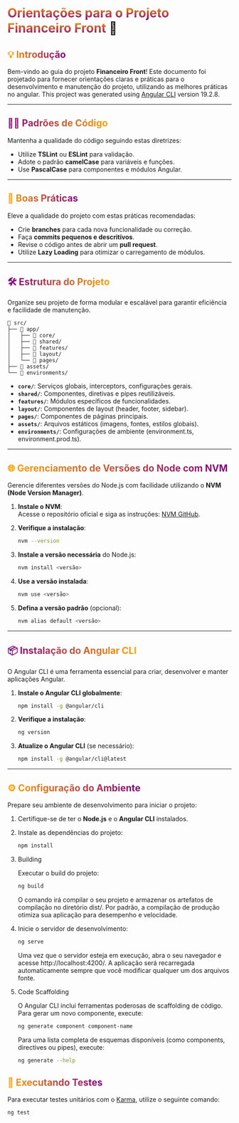 # <span style="background: linear-gradient(to bottom, orange, purple); -webkit-background-clip: text; color: transparent;">**Orientações para o Projeto Financeiro Front**</span> 🚀  

## <span style="background: linear-gradient(to right, orange, purple); -webkit-background-clip: text; color: transparent;">💡 **Introdução**</span>  
Bem-vindo ao guia do projeto **Financeiro Front**! Este documento foi projetado para fornecer orientações claras e práticas para o desenvolvimento e manutenção do projeto, utilizando as melhores práticas no angular.  This project was generated using [Angular CLI](https://github.com/angular/angular-cli) version 19.2.8.


---

## <span style="background: linear-gradient(to left, orange, purple); -webkit-background-clip: text; color: transparent;">🧑‍💻 **Padrões de Código**</span>  
Mantenha a qualidade do código seguindo estas diretrizes:  

- Utilize **TSLint** ou **ESLint** para validação.  
- Adote o padrão **camelCase** para variáveis e funções.  
- Use **PascalCase** para componentes e módulos Angular.  

---

## <span style="background: linear-gradient(to right, orange, purple); -webkit-background-clip: text; color: transparent;">🌟 **Boas Práticas**</span>  
Eleve a qualidade do projeto com estas práticas recomendadas:  

- Crie **branches** para cada nova funcionalidade ou correção.  
- Faça **commits pequenos e descritivos**.  
- Revise o código antes de abrir um **pull request**.  
- Utilize **Lazy Loading** para otimizar o carregamento de módulos.  

---


## <span style="background: linear-gradient(to left, orange, purple); -webkit-background-clip: text; color: transparent;">🛠️ **Estrutura do Projeto**</span>  
Organize seu projeto de forma modular e escalável para garantir eficiência e facilidade de manutenção.  

```plaintext
📂 src/
├── 📂 app/
│   ├── 📂 core/         
│   ├── 📂 shared/      
│   ├── 📂 features/    
│   ├── 📂 layout/      
│   └── 📂 pages/        
├── 📂 assets/           
└── 📂 environments/     
```  

- **`core/`**: Serviços globais, interceptors, configurações gerais.  
- **`shared/`**: Componentes, diretivas e pipes reutilizáveis.  
- **`features/`**: Módulos específicos de funcionalidades.  
- **`layout/`**: Componentes de layout (header, footer, sidebar).  
- **`pages/`**: Componentes de páginas principais.  
- **`assets/`**: Arquivos estáticos (imagens, fontes, estilos globais).  
- **`environments/`**: Configurações de ambiente (environment.ts, environment.prod.ts).  

---



## <span style="background: linear-gradient(to right, orange, purple); -webkit-background-clip: text; color: transparent;">🌐 **Gerenciamento de Versões do Node com NVM**</span>  
Gerencie diferentes versões do Node.js com facilidade utilizando o **NVM (Node Version Manager)**.  

1. **Instale o NVM**:  
    Acesse o repositório oficial e siga as instruções: [NVM GitHub](https://github.com/coreybutler/nvm-windows/releases).  

2. **Verifique a instalação**:  
    ```bash  
    nvm --version  
    ```  

3. **Instale a versão necessária** do Node.js:  
    ```bash  
    nvm install <versão>  
    ```  

4. **Use a versão instalada**:  
    ```bash  
    nvm use <versão>  
    ```  

5. **Defina a versão padrão** (opcional):  
    ```bash  
    nvm alias default <versão>  
    ```  

---
## <span style="background: linear-gradient(to left, orange, purple); -webkit-background-clip: text; color: transparent;">📦 **Instalação do Angular CLI**</span>  
O Angular CLI é uma ferramenta essencial para criar, desenvolver e manter aplicações Angular.  

1. **Instale o Angular CLI globalmente**:  
    ```bash  
    npm install -g @angular/cli  
    ```  

2. **Verifique a instalação**:  
    ```bash  
    ng version  
    ```  

3. **Atualize o Angular CLI** (se necessário):  
    ```bash  
    npm install -g @angular/cli@latest  
    ```  

---  
## <span style="background: linear-gradient(to right, orange, purple); -webkit-background-clip: text; color: transparent;">⚙️ **Configuração do Ambiente**</span>  
Prepare seu ambiente de desenvolvimento para iniciar o projeto:  

1. Certifique-se de ter o **Node.js** e o **Angular CLI** instalados.  
2. Instale as dependências do projeto:  
    ```bash  
    npm install  
    ```  

3. Building

    Executar o build do projeto:

    ```bash
    ng build
    ```

    O comando irá compilar o seu projeto e armazenar os artefatos de compilação no diretório dist/. Por padrão, a compilação de produção otimiza sua aplicação para desempenho e velocidade.

3. Inicie o servidor de desenvolvimento:  
    ```bash  
    ng serve  
    ```  

    Uma vez que o servidor esteja em execução, abra o seu navegador e acesse http://localhost:4200/. A aplicação será recarregada automaticamente sempre que você modificar qualquer um dos arquivos fonte.


4. Code Scaffolding

    O Angular CLI inclui ferramentas poderosas de scaffolding de código. Para gerar um novo componente, execute:

    ```bash
    ng generate component component-name
    ```

    Para uma lista completa de esquemas disponíveis (como components, directives ou pipes), execute:

    ```bash
    ng generate --help
    ```

## <span style="background: linear-gradient(to right, orange, purple); -webkit-background-clip: text; color: transparent;">🧪 **Executando Testes**</span>  

Para executar testes unitários com o [Karma](https://karma-runner.github.io), utilize o seguinte comando:  

```bash  
ng test  
```  

<!-- Para executar testes end-to-end (e2e), utilize o seguinte comando:

```bash
ng e2e
```

Estes comandos executará os testes configurados no projeto e exibirá os resultados no terminal ou em uma interface gráfica, dependendo da configuração.  

## <span style="background: linear-gradient(to left, orange, purple); -webkit-background-clip: text; color: transparent;">⚡ **Recursos Adicionais**<span>

Para mais informações em como usar o Angular CLI, incluindo detalhes e comandos, acesse a pagina do [Angular CLI ](https://angular.dev/tools/cli).

--- -->
